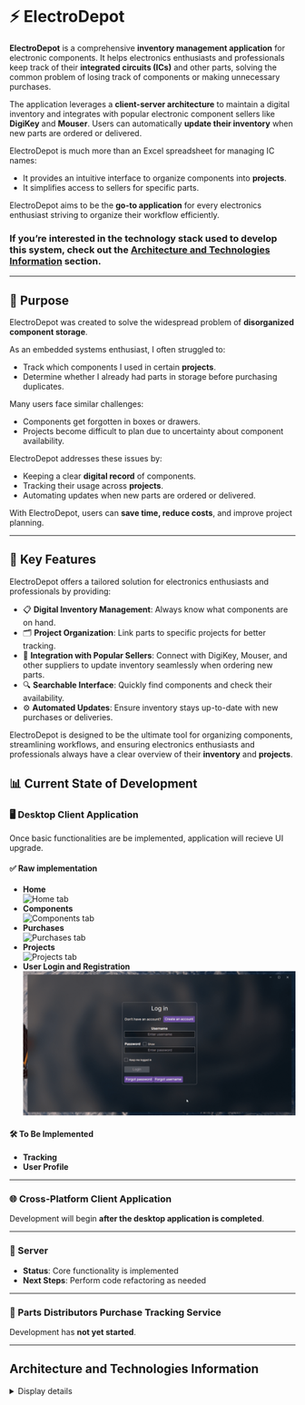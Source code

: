 # ⚡ ElectroDepot  

**ElectroDepot** is a comprehensive **inventory management application** for electronic components. It helps electronics enthusiasts and professionals keep track of their **integrated circuits (ICs)** and other parts, solving the common problem of losing track of components or making unnecessary purchases.  

The application leverages a **client-server architecture** to maintain a digital inventory and integrates with popular electronic component sellers like **DigiKey** and **Mouser**. Users can automatically **update their inventory** when new parts are ordered or delivered.  

ElectroDepot is much more than an Excel spreadsheet for managing IC names:  
- It provides an intuitive interface to organize components into **projects**.  
- It simplifies access to sellers for specific parts.  

ElectroDepot aims to be the **go-to application** for every electronics enthusiast striving to organize their workflow efficiently.  

### If you’re interested in the **technology stack** used to develop this system, check out the [Architecture and Technologies Information](#architecture-and-technologies-information) section.

---

## 🎯 Purpose  

ElectroDepot was created to solve the widespread problem of **disorganized component storage**.  

As an embedded systems enthusiast, I often struggled to:  
- Track which components I used in certain **projects**.  
- Determine whether I already had parts in storage before purchasing duplicates.  

Many users face similar challenges:  
- Components get forgotten in boxes or drawers.  
- Projects become difficult to plan due to uncertainty about component availability.  

ElectroDepot addresses these issues by:  
- Keeping a clear **digital record** of components.  
- Tracking their usage across **projects**.  
- Automating updates when new parts are ordered or delivered.  

With ElectroDepot, users can **save time, reduce costs**, and improve project planning.  

---

## 🚀 Key Features  

ElectroDepot offers a tailored solution for electronics enthusiasts and professionals by providing:  

- 📋 **Digital Inventory Management**: Always know what components are on hand.  
- 🗂️ **Project Organization**: Link parts to specific projects for better tracking.  
- 🔗 **Integration with Popular Sellers**: Connect with DigiKey, Mouser, and other suppliers to update inventory seamlessly when ordering new parts.  
- 🔍 **Searchable Interface**: Quickly find components and check their availability.  
- ⚙️ **Automated Updates**: Ensure inventory stays up-to-date with new purchases or deliveries.  

ElectroDepot is designed to be the ultimate tool for organizing components, streamlining workflows, and ensuring electronics enthusiasts and professionals always have a clear overview of their **inventory** and **projects**.  


## 📊 Current State of Development  

### 🖥️ Desktop Client Application  
Once basic functionalities are be implemented, application will recieve UI upgrade.

#### ✅ Raw implementation  
- **Home**  
![Home tab](Assets/Panel_Home.gif)  
- **Components**  
![Components tab](Assets/Panel_Components.gif)  
- **Purchases**  
![Purchases tab](Assets/Panel_Purchases.gif)  
- **Projects**  
![Projects tab](Assets/Panel_Projects.gif)
- **User Login and Registration**  
![Projects tab](Assets/Panel_Login.gif)

#### 🛠️ To Be Implemented  
- **Tracking**
- **User Profile**  



---

### 🌐 Cross-Platform Client Application  
Development will begin **after the desktop application is completed**.  

---

### 🔧 Server  
- **Status**: Core functionality is implemented  
- **Next Steps**: Perform code refactoring as needed  

---

### 🛒 Parts Distributors Purchase Tracking Service  
Development has **not yet started**.  

---

## Architecture and Technologies Information  

<details>
  <summary>Display details</summary>
  <p>
  
### 🛠️ Technology Stack  

#### 🌐 Server  
- **Language**: C#  
- **Framework**: ASP.NET Core 8  
- **ORM**: Entity Framework  
- **Database**: MS SQL  

#### 💻 Client  
- **Language**: C#  
- **Framework**: .NET 8  
- **UI Library**: AvaloniaUI 11.0.7  

#### 🛒 Purchase Tracking Module  
- **Language**: C#  
- **Framework**: .NET 8  

#### 🧪 Testing  
- **Framework**: XUnit  

---

### 📦 Project Solution Overview  

1. **🌐 Server**  
   - Handles backend architecture, REST API development, and image upload/storage procedures.  

2. **💻 Desktop Client**  
   - A desktop application built with **C#** and the **AvaloniaUI** library.  
   - Future-proof design to enable **cross-platform migration** after development completion.  

3. **🔗 ElectroDepotClassLibrary**  
   - A shared library for **data exchange** between the server and client.  
   - Provides basic functionalities and reusable client-side code.  

4. **🧪 ElectroDepotClassLibraryTests**  
   - Includes tests for server endpoints and client-side code using **XUnit**.  


  </p>
</details>




